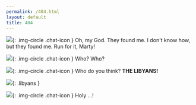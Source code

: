 ```yaml
---
permalink: /404.html
layout: default
title: 404
---
```


![]({{site.baseurl}}/404_res/doc-1.jpg){: .img-circle .chat-icon }
Oh, my God. They found me. I don't know how, but they found me. Run for it, Marty!

![]({{site.baseurl}}/404_res/marty-1.jpg){: .img-circle .chat-icon }
Who? Who?

![]({{site.baseurl}}/404_res/doc-2.jpg){: .img-circle .chat-icon }
Who do you think? <strong>THE LIBYANS!</strong>

![]({{site.baseurl}}/404_res/libyans.jpg){: .libyans }

![]({{site.baseurl}}/404_res/marty-2.jpg){: .img-circle .chat-icon }
Holy ...!